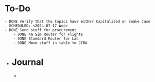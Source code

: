 # To-Do
	- DONE Verify that the topics have either Capitalised or Snake Case
	  SCHEDULED: <2024-07-17 Wed>
	- DONE Send stuff for procurement
		- DONE 4G Sim Router for Flights
		- DONE Standard Router for Lab
		- DONE Move stuff in table to JIRA
- # Journal
	-
